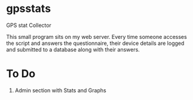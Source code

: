 gpsstats
========

GPS stat Collector

This small program sits on my web server. Every time someone accesses the script and answers the questionnaire, their device details are logged and submitted to a database along with their answers.

To Do
======
<ol>
	<li>Admin section with Stats and Graphs</li>
</ol>